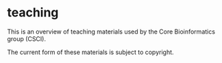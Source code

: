 # teaching
This is an overview of teaching materials used by the Core Bioinformatics group (CSCI).

The current form of these materials is subject to copyright.
